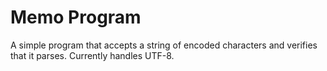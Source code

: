 # Memo Program

A simple program that accepts a string of encoded characters and verifies that
it parses. Currently handles UTF-8.
